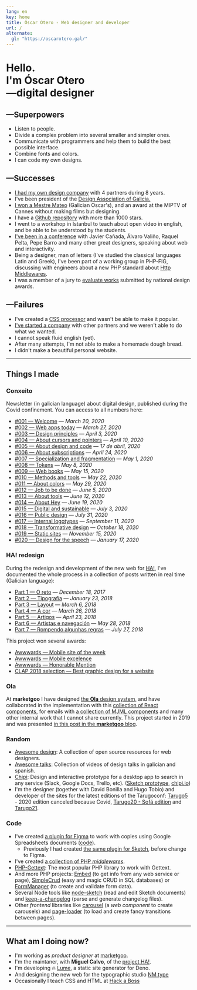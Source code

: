 ```yaml
---
lang: en
key: home
title: Óscar Otero - Web designer and developer
url: /
alternate:
  gl: "https://oscarotero.gal/"
---
```


# Hello. <br>I'm Óscar Otero <br>—digital designer

## —Superpowers

- Listen to people.
- Divide a complex problem into several smaller and simpler ones.
- Communicate with programmers and help them to build the best possible
  interface.
- Combine fonts and colors.
- I can code my own designs.

## —Successes

- [I had my own design company](http://anavallasuiza.com) with 4 partners during
  8 years.
- I've been president of the [Design Association of Galicia.](http://dag.gal)
- [I won a Mestre Mateo](https://www.academiagalegadoaudiovisual.gal/es/portfolio-item/vii-premios-mestre-mateo/)
  (Galician Oscar's), and an award at the MIPTV of Cannes without making films
  but designing.
- I have a [Github repository](https://github.com/oscarotero/Embed) with more
  than 1000 stars.
- I went to a workshop in Istanbul to teach about open video in english, and be
  able to be understood by the students.
- [I've been in a conference](https://dag.gal/gl/feed2015/) with Javier Cañada,
  Álvaro Valiño, Raquel Pelta, Pepe Barro and many other great designers,
  speaking about web and interactivity.
- Being a designer, man of letters (I've studied the classical languages Latin
  and Greek), I've been part of a working group in PHP-FIG, discussing with
  engineers about a new PHP standard about
  [Http Middlewares](https://www.php-fig.org/psr/psr-15/meta/).
- I was a member of a jury to
  [evaluate works](https://www.youtube.com/watch?v=dDnsVNcoiq8) submitted by
  national design awards.

## —Failures

- I've created a [CSS processor](http://stylecow.github.io/) and wasn't be able
  to make it popular.
- [I've started a company](http://anavallasuiza.com) with other partners and we
  weren't able to do what we wanted.
- I cannot speak fluid english (yet).
- After many attempts, I'm not able to make a homemade dough bread.
- I didn't make a beautiful personal website.

---

## Things I made

### Conxeito

Newsletter (in galician language) about digital design, published during the
Covid confinement. You can access to all numbers here:

- [#001 — Welcome](http://eepurl.com/gWhDcn) — _March 20, 2020_
- [#002 — Web apps today](http://eepurl.com/gW6GQn) — _March 27, 2020_
- [#003 — Design principles](http://eepurl.com/gX19yr) — _April 3, 2020_
- [#004 — About cursors and pointers](http://eepurl.com/gYFKG5) — _April 10,
  2020_
- [#005 — About design and code](http://eepurl.com/gZwOff) — _17 de abril, 2020_
- [#006 — About subscriptions](http://eepurl.com/g0jglP) — _April 24, 2020_
- [#007 — Specialization and fragmentation](http://eepurl.com/g08xOz) — _May 1,
  2020_
- [#008 — Tokens](http://eepurl.com/g10VOz) — _May 8, 2020_
- [#009 — Web books](http://eepurl.com/g22Uv5) — _May 15, 2020_
- [#010 — Methods and tools](http://eepurl.com/g3JroH) — _May 22, 2020_
- [#011 — About colors](http://eepurl.com/g4Sy01) — _May 29, 2020_
- [#012 — Job to be done](http://eepurl.com/g5IuWr) — _June 5, 2020_
- [#013 — About tools](http://eepurl.com/g6wYW5) — _June 12, 2020_
- [#014 — About Hey](http://eepurl.com/g7t9wH) — _June 19, 2020_
- [#015 — Digital and sustainable](http://eepurl.com/g8Os_v) — _July 3, 2020_
- [#016 — Public design](http://eepurl.com/g_qf1z) — _July 31, 2020_
- [#017 — Internal logotypes](http://eepurl.com/hcDGzf) — _September 11, 2020_
- [#018 — Transformative design](http://eepurl.com/hfv_U9) — _October 18, 2020_
- [#019 — Static sites](http://eepurl.com/himrb1) — _November 15, 2020_
- [#020 — Design for the speech](http://eepurl.com/hnuhJv) — _January 17, 2020_

### HA! redesign

During the redesign and development of the new web for
[HA!](https://historia-arte.com/), I've documented the whole process in a
collection of posts written in real time (Galician language):

- [Part 1 — O reto](https://medium.com/@misteroom/redese%C3%B1o-ha-parte-1-o-reto-e773e7ad6a43)
  — _December 18, 2017_
- [Part 2 — Tipografía](https://medium.com/@misteroom/redese%C3%B1o-ha-parte-2-tipograf%C3%ADa-2a34ac09dc3c)
  — _January 23, 2018_
- [Part 3 — Layout](https://medium.com/@misteroom/redese%C3%B1o-ha-parte-3-layout-a73eedea2eaf)
  — _March 6, 2018_
- [Part 4 — A cor](https://medium.com/@misteroom/redese%C3%B1o-ha-parte-4-a-cor-70fb7c070fb2)
  — _March 26, 2018_
- [Part 5 — Artigos](https://medium.com/@misteroom/redese%C3%B1o-ha-parte-5-artigos-2408005fb932)
  — _April 23, 2018_
- [Part 6 — Artistas e navegación](https://medium.com/@misteroom/redese%C3%B1o-ha-parte-6-artistas-49213653922a)
  — _May 28, 2018_
- [Part 7 — Rompendo algunhas regras](https://medium.com/@misteroom/redese%C3%B1o-ha-parte-7-rompendo-algunhas-reglas-333335722946)
  — _July 27, 2018_

This project won several awards:

- [Awwwards — Mobile site of the week](https://www.awwwards.com/mobile-sites/ha)
- [Awwwards — Mobile excelence](https://www.awwwards.com/sites/ha/mobile-excellence-report)
- [Awwwards — Honorable Mention](https://www.awwwards.com/sites/ha)
- [CLAP 2018 selection — Best graphic design for a
  website](https://premiosclap.org/ganador-730)

### Ola

At **marketgoo** I have designed
[the **Ola** design system,](https://zeroheight.com/22mjgbuf6/p/56796c-ola) and
have collaborated in the implementation with this
[collection of React components](https://marketgoo.github.io/Ola/), for emails
with [a collection of MJML components](https://github.com/marketgoo/Ola-Emails)
and many other internal work that I cannot share currently. This project started
in 2019 and was presented
[in this post in the **marketgoo** blog](https://www.marketgoo.com/blog-post/say-hello-to-ola-design-system/).

### Random

- [Awesome design](https://github.com/oscarotero/awesome-design): A collection
  of open source resources for web designers.
- [Awesome talks](https://github.com/oscarotero/awesome-talks): Collection of
  videos of design talks in galician and spanish.
- [Chipi](https://oscarotero.github.io/chipi-client/): Design and interactive
  prototype for a desktop app to search in any service (Slack, Google Docs,
  Trello, etc).
  ([Sketch prototype](https://www.sketch.com/s/f46f510c-9f81-432b-be97-8b71d968f526),
  [chipi.io](https://chipi.io/#/))
- I'm the designer (together with David Bonilla and Hugo Tobio) and developer of
  the sites for the latest editions of the Tarugoconf:
  [Tarugo5](https://tarugoconf.github.io/tarugo5/) - 2020 edition canceled
  because Covid,
  [Tarugo20 - Sofá edition](https://tarugoconf.github.io/tarugose/) and
  [Tarugo21](https://tarugo21.netlify.app/).

### Code

- I've created
  [a plugin for Figma](https://www.figma.com/community/plugin/1001444625792698603/marketgoo-copies)
  to work with copies using Google Spreadsheets documents
  ([code](https://github.com/marketgoo/figma-copies)).
  - Previously I had created
    [the same plugin for Sketch](https://github.com/marketgoo/sketch-copies),
    before change to Figma.
- I've created
  [a collection of PHP _middlewares_](https://github.com/middlewares).
- [PHP-Gettext](https://github.com/php-gettext): The most popular PHP library to
  work with Gettext.
- And more PHP projects: [Embed](https://github.com/oscarotero/Embed) (to get
  info from any web service or page),
  [SimpleCrud](https://github.com/oscarotero/simple-crud) (easy and magic CRUD
  in SQL databases) or [FormManager](https://github.com/oscarotero/form-manager)
  (to create and validate form data).
- Several Node tools like
  [node-sketch](https://github.com/oscarotero/node-sketch) (read and edit Sketch
  documents) and
  [keep-a-changelog](https://github.com/oscarotero/keep-a-changelog) (parse and
  generate changelog files).
- Other _frontend_ libraries like
  [carousel](https://github.com/oom-components/carousel) (a _web component_ to
  create carousels) and
  [page-loader](https://github.com/oom-components/page-loader) (to load and
  create fancy transitions between pages).

---

## What am I doing now?

- I'm working as _product designer_ at [marketgoo](https://www.marketgoo.com/).
- I'm the maintaner, with **Miguel Calvo**, of the
  [project HA!](https://historia-arte.com/).
- I'm developing 🔥 [Lume](https://lumeland.github.io/), a static site generator
  for Deno.
- And designing the new web for the typographic studio
  [NM type](http://www.nmtype.com/)
- Occasionally I teach CSS and HTML at [Hack a Boss](https://hackaboss.com/)
